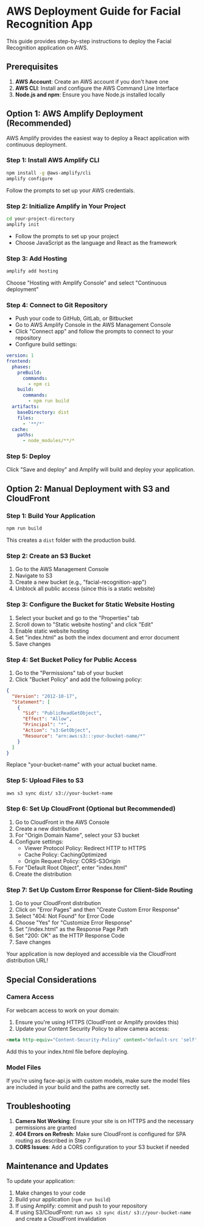 
# AWS Deployment Guide for Facial Recognition App

This guide provides step-by-step instructions to deploy the Facial Recognition application on AWS.

## Prerequisites

1. **AWS Account**: Create an AWS account if you don't have one
2. **AWS CLI**: Install and configure the AWS Command Line Interface
3. **Node.js and npm**: Ensure you have Node.js installed locally

## Option 1: AWS Amplify Deployment (Recommended)

AWS Amplify provides the easiest way to deploy a React application with continuous deployment.

### Step 1: Install AWS Amplify CLI

```bash
npm install -g @aws-amplify/cli
amplify configure
```

Follow the prompts to set up your AWS credentials.

### Step 2: Initialize Amplify in Your Project

```bash
cd your-project-directory
amplify init
```

- Follow the prompts to set up your project
- Choose JavaScript as the language and React as the framework

### Step 3: Add Hosting

```bash
amplify add hosting
```

Choose "Hosting with Amplify Console" and select "Continuous deployment"

### Step 4: Connect to Git Repository

- Push your code to GitHub, GitLab, or Bitbucket
- Go to AWS Amplify Console in the AWS Management Console
- Click "Connect app" and follow the prompts to connect to your repository
- Configure build settings:

```yaml
version: 1
frontend:
  phases:
    preBuild:
      commands:
        - npm ci
    build:
      commands:
        - npm run build
  artifacts:
    baseDirectory: dist
    files:
      - '**/*'
  cache:
    paths:
      - node_modules/**/*
```

### Step 5: Deploy

Click "Save and deploy" and Amplify will build and deploy your application.

## Option 2: Manual Deployment with S3 and CloudFront

### Step 1: Build Your Application

```bash
npm run build
```

This creates a `dist` folder with the production build.

### Step 2: Create an S3 Bucket

1. Go to the AWS Management Console
2. Navigate to S3
3. Create a new bucket (e.g., "facial-recognition-app")
4. Unblock all public access (since this is a static website)

### Step 3: Configure the Bucket for Static Website Hosting

1. Select your bucket and go to the "Properties" tab
2. Scroll down to "Static website hosting" and click "Edit"
3. Enable static website hosting
4. Set "index.html" as both the index document and error document
5. Save changes

### Step 4: Set Bucket Policy for Public Access

1. Go to the "Permissions" tab of your bucket
2. Click "Bucket Policy" and add the following policy:

```json
{
  "Version": "2012-10-17",
  "Statement": [
    {
      "Sid": "PublicReadGetObject",
      "Effect": "Allow",
      "Principal": "*",
      "Action": "s3:GetObject",
      "Resource": "arn:aws:s3:::your-bucket-name/*"
    }
  ]
}
```

Replace "your-bucket-name" with your actual bucket name.

### Step 5: Upload Files to S3

```bash
aws s3 sync dist/ s3://your-bucket-name
```

### Step 6: Set Up CloudFront (Optional but Recommended)

1. Go to CloudFront in the AWS Console
2. Create a new distribution
3. For "Origin Domain Name", select your S3 bucket
4. Configure settings:
   - Viewer Protocol Policy: Redirect HTTP to HTTPS
   - Cache Policy: CachingOptimized
   - Origin Request Policy: CORS-S3Origin
5. For "Default Root Object", enter "index.html"
6. Create the distribution

### Step 7: Set Up Custom Error Response for Client-Side Routing

1. Go to your CloudFront distribution
2. Click on "Error Pages" and then "Create Custom Error Response"
3. Select "404: Not Found" for Error Code
4. Choose "Yes" for "Customize Error Response"
5. Set "/index.html" as the Response Page Path
6. Set "200: OK" as the HTTP Response Code
7. Save changes

Your application is now deployed and accessible via the CloudFront distribution URL!

## Special Considerations

### Camera Access

For webcam access to work on your domain:
1. Ensure you're using HTTPS (CloudFront or Amplify provides this)
2. Update your Content Security Policy to allow camera access:

```html
<meta http-equiv="Content-Security-Policy" content="default-src 'self'; media-src 'self' blob:; connect-src 'self' https://*.amazonaws.com; img-src 'self' data: blob:; script-src 'self' 'unsafe-inline' 'unsafe-eval'; style-src 'self' 'unsafe-inline';">
```

Add this to your index.html file before deploying.

### Model Files

If you're using face-api.js with custom models, make sure the model files are included in your build and the paths are correctly set.

## Troubleshooting

1. **Camera Not Working**: Ensure your site is on HTTPS and the necessary permissions are granted
2. **404 Errors on Refresh**: Make sure CloudFront is configured for SPA routing as described in Step 7
3. **CORS Issues**: Add a CORS configuration to your S3 bucket if needed

## Maintenance and Updates

To update your application:
1. Make changes to your code
2. Build your application (`npm run build`)
3. If using Amplify: commit and push to your repository
4. If using S3/CloudFront: run `aws s3 sync dist/ s3://your-bucket-name` and create a CloudFront invalidation

